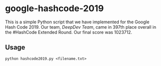 # google-hashcode-2019

This is a simple Python script that we have implemented for the Google Hash Code 2019.
Our team, *DeepDev Team*, came in 397th place overall in the #HashCode Extended Round. Our final score was 1023712.

## Usage

```
python hashcode2019.py <filename.txt>
```
